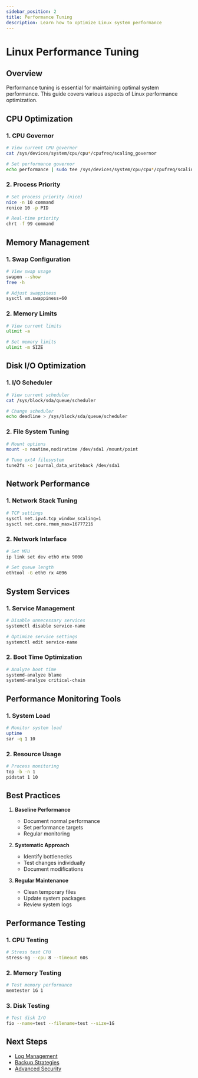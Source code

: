 ```yaml
---
sidebar_position: 2
title: Performance Tuning
description: Learn how to optimize Linux system performance
---
```


# Linux Performance Tuning

## Overview

Performance tuning is essential for maintaining optimal system performance. This guide covers various aspects of Linux performance optimization.

## CPU Optimization

### 1. CPU Governor
```bash
# View current CPU governor
cat /sys/devices/system/cpu/cpu*/cpufreq/scaling_governor

# Set performance governor
echo performance | sudo tee /sys/devices/system/cpu/cpu*/cpufreq/scaling_governor
```

### 2. Process Priority
```bash
# Set process priority (nice)
nice -n 10 command
renice 10 -p PID

# Real-time priority
chrt -f 99 command
```

## Memory Management

### 1. Swap Configuration
```bash
# View swap usage
swapon --show
free -h

# Adjust swappiness
sysctl vm.swappiness=60
```

### 2. Memory Limits
```bash
# View current limits
ulimit -a

# Set memory limits
ulimit -m SIZE
```

## Disk I/O Optimization

### 1. I/O Scheduler
```bash
# View current scheduler
cat /sys/block/sda/queue/scheduler

# Change scheduler
echo deadline > /sys/block/sda/queue/scheduler
```

### 2. File System Tuning
```bash
# Mount options
mount -o noatime,nodiratime /dev/sda1 /mount/point

# Tune ext4 filesystem
tune2fs -o journal_data_writeback /dev/sda1
```

## Network Performance

### 1. Network Stack Tuning
```bash
# TCP settings
sysctl net.ipv4.tcp_window_scaling=1
sysctl net.core.rmem_max=16777216
```

### 2. Network Interface
```bash
# Set MTU
ip link set dev eth0 mtu 9000

# Set queue length
ethtool -G eth0 rx 4096
```

## System Services

### 1. Service Management
```bash
# Disable unnecessary services
systemctl disable service-name

# Optimize service settings
systemctl edit service-name
```

### 2. Boot Time Optimization
```bash
# Analyze boot time
systemd-analyze blame
systemd-analyze critical-chain
```

## Performance Monitoring Tools

### 1. System Load
```bash
# Monitor system load
uptime
sar -q 1 10
```

### 2. Resource Usage
```bash
# Process monitoring
top -b -n 1
pidstat 1 10
```

## Best Practices

1. **Baseline Performance**
   - Document normal performance
   - Set performance targets
   - Regular monitoring

2. **Systematic Approach**
   - Identify bottlenecks
   - Test changes individually
   - Document modifications

3. **Regular Maintenance**
   - Clean temporary files
   - Update system packages
   - Review system logs

## Performance Testing

### 1. CPU Testing
```bash
# Stress test CPU
stress-ng --cpu 8 --timeout 60s
```

### 2. Memory Testing
```bash
# Test memory performance
memtester 1G 1
```

### 3. Disk Testing
```bash
# Test disk I/O
fio --name=test --filename=test --size=1G
```

## Next Steps

- [Log Management](/en/admin/03-log-management)
- [Backup Strategies](/en/admin/04-backup-strategies)
- [Advanced Security](/en/security/02-advanced-security)
